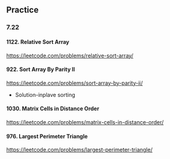 ## Practice

### 7.22

#### 1122. Relative Sort Array

https://leetcode.com/problems/relative-sort-array/



#### 922. Sort Array By Parity II

https://leetcode.com/problems/sort-array-by-parity-ii/

- Solution-inplave sorting



#### 1030. Matrix Cells in Distance Order

https://leetcode.com/problems/matrix-cells-in-distance-order/



#### 976. Largest Perimeter Triangle

https://leetcode.com/problems/largest-perimeter-triangle/ 